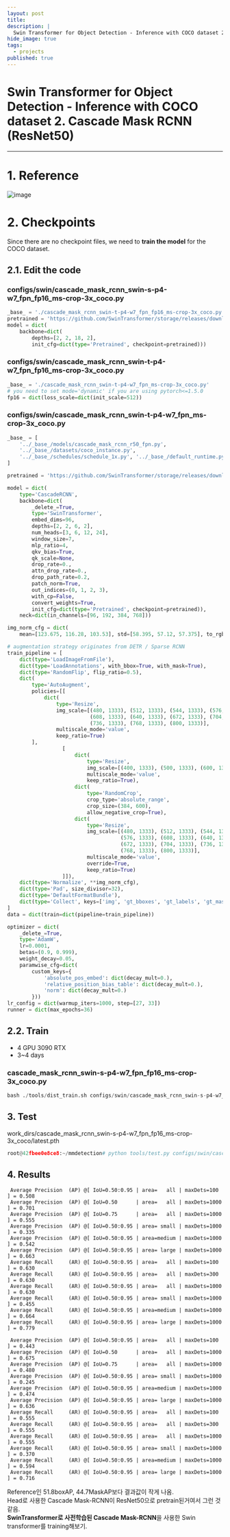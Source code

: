 ```yaml
---
layout: post
title: 
description: |
  Swin Transformer for Object Detection - Inference with COCO dataset 2. Cascade Mask RCNN (ResNet50)
hide_image: true
tags:
  - projects
published: true
---
```


# Swin Transformer for Object Detection - Inference with COCO dataset 2. Cascade Mask RCNN (ResNet50)
* * *

# 1. Reference
![image](https://user-images.githubusercontent.com/69246778/194824886-6400fb68-6fe2-456e-83c2-02ef88ec4167.png)


# 2. Checkpoints 
Since there are no checkpoint files, we need to **train the model** for the COCO dataset.

## 2.1. Edit the code
### configs/swin/cascade_mask_rcnn_swin-s-p4-w7_fpn_fp16_ms-crop-3x_coco.py
```py
_base_ = './cascade_mask_rcnn_swin-t-p4-w7_fpn_fp16_ms-crop-3x_coco.py'
pretrained = 'https://github.com/SwinTransformer/storage/releases/download/v1.0.0/swin_small_patch4_window7_224.pth'  # noqa
model = dict(
    backbone=dict(
        depths=[2, 2, 18, 2],
        init_cfg=dict(type='Pretrained', checkpoint=pretrained)))
```

### configs/swin/cascade_mask_rcnn_swin-t-p4-w7_fpn_fp16_ms-crop-3x_coco.py
```py
_base_ = './cascade_mask_rcnn_swin-t-p4-w7_fpn_ms-crop-3x_coco.py'
# you need to set mode='dynamic' if you are using pytorch<=1.5.0
fp16 = dict(loss_scale=dict(init_scale=512))
```


### configs/swin/cascade_mask_rcnn_swin-t-p4-w7_fpn_ms-crop-3x_coco.py
```py
_base_ = [
    '../_base_/models/cascade_mask_rcnn_r50_fpn.py',
    '../_base_/datasets/coco_instance.py',
    '../_base_/schedules/schedule_1x.py', '../_base_/default_runtime.py'
]

pretrained = 'https://github.com/SwinTransformer/storage/releases/download/v1.0.0/swin_tiny_patch4_window7_224.pth'  # noqa

model = dict(
    type='CascadeRCNN',
    backbone=dict(
        _delete_=True,
        type='SwinTransformer',
        embed_dims=96,
        depths=[2, 2, 6, 2],
        num_heads=[3, 6, 12, 24],
        window_size=7,
        mlp_ratio=4,
        qkv_bias=True,
        qk_scale=None,
        drop_rate=0.,
        attn_drop_rate=0.,
        drop_path_rate=0.2,
        patch_norm=True,
        out_indices=(0, 1, 2, 3),
        with_cp=False,
        convert_weights=True,
        init_cfg=dict(type='Pretrained', checkpoint=pretrained)),
    neck=dict(in_channels=[96, 192, 384, 768]))

img_norm_cfg = dict(
    mean=[123.675, 116.28, 103.53], std=[58.395, 57.12, 57.375], to_rgb=True)

# augmentation strategy originates from DETR / Sparse RCNN
train_pipeline = [
    dict(type='LoadImageFromFile'),
    dict(type='LoadAnnotations', with_bbox=True, with_mask=True),
    dict(type='RandomFlip', flip_ratio=0.5),
    dict(
        type='AutoAugment',
        policies=[[
            dict(
                type='Resize',
                img_scale=[(480, 1333), (512, 1333), (544, 1333), (576, 1333),
                           (608, 1333), (640, 1333), (672, 1333), (704, 1333),
                           (736, 1333), (768, 1333), (800, 1333)],
                multiscale_mode='value',
                keep_ratio=True)
        ],
                  [
                      dict(
                          type='Resize',
                          img_scale=[(400, 1333), (500, 1333), (600, 1333)],
                          multiscale_mode='value',
                          keep_ratio=True),
                      dict(
                          type='RandomCrop',
                          crop_type='absolute_range',
                          crop_size=(384, 600),
                          allow_negative_crop=True),
                      dict(
                          type='Resize',
                          img_scale=[(480, 1333), (512, 1333), (544, 1333),
                                     (576, 1333), (608, 1333), (640, 1333),
                                     (672, 1333), (704, 1333), (736, 1333),
                                     (768, 1333), (800, 1333)],
                          multiscale_mode='value',
                          override=True,
                          keep_ratio=True)
                  ]]),
    dict(type='Normalize', **img_norm_cfg),
    dict(type='Pad', size_divisor=32),
    dict(type='DefaultFormatBundle'),
    dict(type='Collect', keys=['img', 'gt_bboxes', 'gt_labels', 'gt_masks']),
]
data = dict(train=dict(pipeline=train_pipeline))

optimizer = dict(
    _delete_=True,
    type='AdamW',
    lr=0.0001,
    betas=(0.9, 0.999),
    weight_decay=0.05,
    paramwise_cfg=dict(
        custom_keys={
            'absolute_pos_embed': dict(decay_mult=0.),
            'relative_position_bias_table': dict(decay_mult=0.),
            'norm': dict(decay_mult=0.)
        }))
lr_config = dict(warmup_iters=1000, step=[27, 33])
runner = dict(max_epochs=36)
```


## 2.2. Train
* 4 GPU 3090 RTX   
* 3~4 days   
### cascade_mask_rcnn_swin-s-p4-w7_fpn_fp16_ms-crop-3x_coco.py
```py
bash ./tools/dist_train.sh configs/swin/cascade_mask_rcnn_swin-s-p4-w7_fpn_fp16_ms-crop-3x_coco.py 4
```


## 3. Test
work_dirs/cascade_mask_rcnn_swin-s-p4-w7_fpn_fp16_ms-crop-3x_coco/latest.pth
```py
root@42fbee0e8ce8:~/mmdetection# python tools/test.py configs/swin/cascade_mask_rcnn_swin-s-p4-w7_fpn_fp16_ms-crop-3x_coco.py work_dirs/cascade_mask_rcnn_swin-s-p4-w7_fpn_fp16_ms-crop-3x_coco/latest.pth --eval bbox segm
```

## 4. Results
```
 Average Precision  (AP) @[ IoU=0.50:0.95 | area=   all | maxDets=100 ] = 0.508
 Average Precision  (AP) @[ IoU=0.50      | area=   all | maxDets=1000 ] = 0.701
 Average Precision  (AP) @[ IoU=0.75      | area=   all | maxDets=1000 ] = 0.555
 Average Precision  (AP) @[ IoU=0.50:0.95 | area= small | maxDets=1000 ] = 0.335
 Average Precision  (AP) @[ IoU=0.50:0.95 | area=medium | maxDets=1000 ] = 0.542
 Average Precision  (AP) @[ IoU=0.50:0.95 | area= large | maxDets=1000 ] = 0.663
 Average Recall     (AR) @[ IoU=0.50:0.95 | area=   all | maxDets=100 ] = 0.630
 Average Recall     (AR) @[ IoU=0.50:0.95 | area=   all | maxDets=300 ] = 0.630
 Average Recall     (AR) @[ IoU=0.50:0.95 | area=   all | maxDets=1000 ] = 0.630
 Average Recall     (AR) @[ IoU=0.50:0.95 | area= small | maxDets=1000 ] = 0.455
 Average Recall     (AR) @[ IoU=0.50:0.95 | area=medium | maxDets=1000 ] = 0.664
 Average Recall     (AR) @[ IoU=0.50:0.95 | area= large | maxDets=1000 ] = 0.779
```
```
 Average Precision  (AP) @[ IoU=0.50:0.95 | area=   all | maxDets=100 ] = 0.443
 Average Precision  (AP) @[ IoU=0.50      | area=   all | maxDets=1000 ] = 0.675
 Average Precision  (AP) @[ IoU=0.75      | area=   all | maxDets=1000 ] = 0.480
 Average Precision  (AP) @[ IoU=0.50:0.95 | area= small | maxDets=1000 ] = 0.245
 Average Precision  (AP) @[ IoU=0.50:0.95 | area=medium | maxDets=1000 ] = 0.474
 Average Precision  (AP) @[ IoU=0.50:0.95 | area= large | maxDets=1000 ] = 0.636
 Average Recall     (AR) @[ IoU=0.50:0.95 | area=   all | maxDets=100 ] = 0.555
 Average Recall     (AR) @[ IoU=0.50:0.95 | area=   all | maxDets=300 ] = 0.555
 Average Recall     (AR) @[ IoU=0.50:0.95 | area=   all | maxDets=1000 ] = 0.555
 Average Recall     (AR) @[ IoU=0.50:0.95 | area= small | maxDets=1000 ] = 0.370
 Average Recall     (AR) @[ IoU=0.50:0.95 | area=medium | maxDets=1000 ] = 0.594
 Average Recall     (AR) @[ IoU=0.50:0.95 | area= large | maxDets=1000 ] = 0.716
```
Reference인 51.8boxAP, 44.7MaskAP보다 결과값이 작게 나옴.   
Head로 사용한 Cascade Mask-RCNN이 ResNet50으로 pretrain된거여서 그런 것 같음.   
**SwinTransformer로 사전학습된 Cascade Mask-RCNN**을 사용한 Swin transformer를 training해보기.
